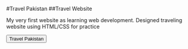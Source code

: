 #Travel Pakistan
##Travel Website
<p> My very first website as learning web development. Designed traveling website using HTML/CSS for practice</p>
<button href=https://arsalan40.github.io/Travel-Pakistan/>Travel Pakistan</button>
